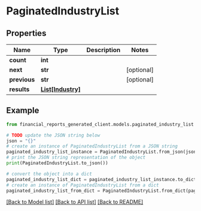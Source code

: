 # PaginatedIndustryList


## Properties

Name | Type | Description | Notes
------------ | ------------- | ------------- | -------------
**count** | **int** |  | 
**next** | **str** |  | [optional] 
**previous** | **str** |  | [optional] 
**results** | [**List[Industry]**](Industry.md) |  | 

## Example

```python
from financial_reports_generated_client.models.paginated_industry_list import PaginatedIndustryList

# TODO update the JSON string below
json = "{}"
# create an instance of PaginatedIndustryList from a JSON string
paginated_industry_list_instance = PaginatedIndustryList.from_json(json)
# print the JSON string representation of the object
print(PaginatedIndustryList.to_json())

# convert the object into a dict
paginated_industry_list_dict = paginated_industry_list_instance.to_dict()
# create an instance of PaginatedIndustryList from a dict
paginated_industry_list_from_dict = PaginatedIndustryList.from_dict(paginated_industry_list_dict)
```
[[Back to Model list]](../README.md#documentation-for-models) [[Back to API list]](../README.md#documentation-for-api-endpoints) [[Back to README]](../README.md)


